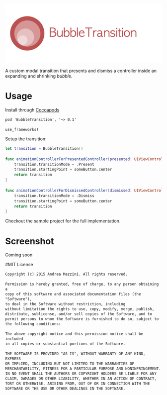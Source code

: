 <p align="center">
  <img src="assets/logo.png"/>
</p>

A custom modal transition that presents and dismiss a controller inside an expanding and shrinking _bubble_.

# Usage
Install through [Cocoapods](http://cocoapods.org)
```
pod 'BubbleTransition', '~> 0.1'

use_frameworks!
```
Setup the transition:
```swift
let transition = BubbleTransition()

func animationControllerForPresentedController(presented: UIViewController, presentingController presenting: UIViewController, sourceController source: UIViewController) -> UIViewControllerAnimatedTransitioning? {
    transition.transitionMode = .Present
    transition.startingPoint = someButton.center
    return transition
}

func animationControllerForDismissedController(dismissed: UIViewController) -> UIViewControllerAnimatedTransitioning? {
    transition.transitionMode = .Dismiss
    transition.startingPoint = someButton.center
    return transition
}
```

Checkout the sample project for the full implementation.

# Screenshot
Coming soon

#MIT License

	Copyright (c) 2015 Andrea Mazzini. All rights reserved.

	Permission is hereby granted, free of charge, to any person obtaining a
	copy of this software and associated documentation files (the "Software"),
	to deal in the Software without restriction, including
	without limitation the rights to use, copy, modify, merge, publish,
	distribute, sublicense, and/or sell copies of the Software, and to
	permit persons to whom the Software is furnished to do so, subject to
	the following conditions:

	The above copyright notice and this permission notice shall be included
	in all copies or substantial portions of the Software.

	THE SOFTWARE IS PROVIDED "AS IS", WITHOUT WARRANTY OF ANY KIND, EXPRESS
	OR IMPLIED, INCLUDING BUT NOT LIMITED TO THE WARRANTIES OF
	MERCHANTABILITY, FITNESS FOR A PARTICULAR PURPOSE AND NONINFRINGEMENT.
	IN NO EVENT SHALL THE AUTHORS OR COPYRIGHT HOLDERS BE LIABLE FOR ANY
	CLAIM, DAMAGES OR OTHER LIABILITY, WHETHER IN AN ACTION OF CONTRACT,
	TORT OR OTHERWISE, ARISING FROM, OUT OF OR IN CONNECTION WITH THE
	SOFTWARE OR THE USE OR OTHER DEALINGS IN THE SOFTWARE.
	
